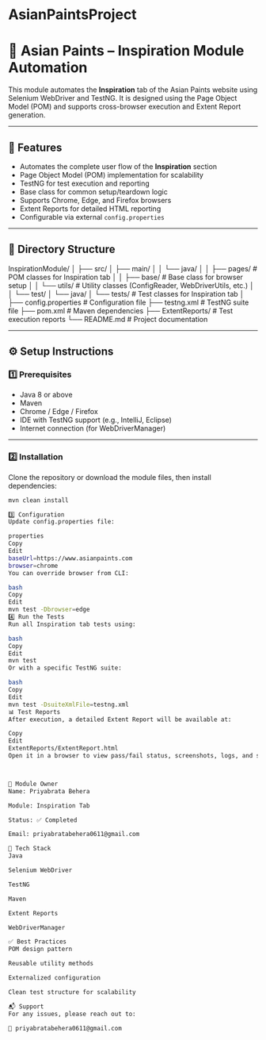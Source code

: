 # AsianPaintsProject
# 🎨 Asian Paints – Inspiration Module Automation

This module automates the **Inspiration** tab of the Asian Paints website using Selenium WebDriver and TestNG. It is designed using the Page Object Model (POM) and supports cross-browser execution and Extent Report generation.

---

## 🔧 Features

- Automates the complete user flow of the **Inspiration** section
- Page Object Model (POM) implementation for scalability
- TestNG for test execution and reporting
- Base class for common setup/teardown logic
- Supports Chrome, Edge, and Firefox browsers
- Extent Reports for detailed HTML reporting
- Configurable via external `config.properties`

---

## 📂 Directory Structure

InspirationModule/
│
├── src/
│ ├── main/
│ │ └── java/
│ │ ├── pages/ # POM classes for Inspiration tab
│ │ ├── base/ # Base class for browser setup
│ │ └── utils/ # Utility classes (ConfigReader, WebDriverUtils, etc.)
│
│ └── test/
│ └── java/
│ └── tests/ # Test classes for Inspiration tab
│
├── config.properties # Configuration file
├── testng.xml # TestNG suite file
├── pom.xml # Maven dependencies
├── ExtentReports/ # Test execution reports
└── README.md # Project documentation


---

## ⚙️ Setup Instructions

### 1️⃣ Prerequisites

- Java 8 or above
- Maven
- Chrome / Edge / Firefox
- IDE with TestNG support (e.g., IntelliJ, Eclipse)
- Internet connection (for WebDriverManager)

---

### 2️⃣ Installation

Clone the repository or download the module files, then install dependencies:

```bash
mvn clean install

3️⃣ Configuration
Update config.properties file:

properties
Copy
Edit
baseUrl=https://www.asianpaints.com
browser=chrome
You can override browser from CLI:

bash
Copy
Edit
mvn test -Dbrowser=edge
4️⃣ Run the Tests
Run all Inspiration tab tests using:

bash
Copy
Edit
mvn test
Or with a specific TestNG suite:

bash
Copy
Edit
mvn test -DsuiteXmlFile=testng.xml
📊 Test Reports
After execution, a detailed Extent Report will be available at:

Copy
Edit
ExtentReports/ExtentReport.html
Open it in a browser to view pass/fail status, screenshots, logs, and step details.



👤 Module Owner
Name: Priyabrata Behera

Module: Inspiration Tab

Status: ✅ Completed

Email: priyabratabehera0611@gmail.com

🧰 Tech Stack
Java

Selenium WebDriver

TestNG

Maven

Extent Reports

WebDriverManager

✅ Best Practices
POM design pattern

Reusable utility methods

Externalized configuration

Clean test structure for scalability

📬 Support
For any issues, please reach out to:

📧 priyabratabehera0611@gmail.com
